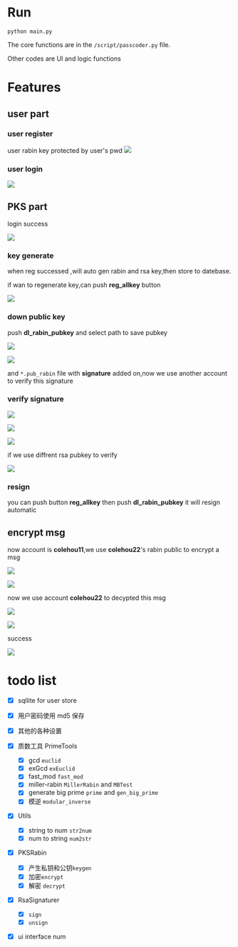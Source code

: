 <!--
 * @Description: Editor's info in the top of the file
 * @Author: p1ay8y3ar
 * @Date: 2021-03-30 14:42:18
 * @LastEditor: p1ay8y3ar
 * @LastEditTime: 2021-04-01 19:39:24
 * @Email: p1ay8y3ar@gmail.com
-->

# Run

`python main.py`


The core functions are in the `/script/passcoder.py` file.

Other codes are UI and logic functions

# Features

## user part

### user register
user rabin key protected by user's pwd
![](./img/register.png)

### user login

![](./img/login.png)

## PKS part

login success

![](./img/user.png)

### key generate

when reg successed ,will auto gen rabin and rsa key,then store to datebase.

if wan to regenerate key,can push **reg_allkey** button

![](./img/keyreg.png)

### down public key

push **dl_rabin_pubkey** and select path to save pubkey

![](./img/pubkeypath.png)

![](./img/savepubkeys.png)

and `*.pub_rabin` file with **signature** added on,now we use another account to verify this signature

### verify signature

![](./img/v1.png)

![](./img/vu.png)

![](./img/vmatch.png)

if we use diffrent rsa pubkey to verify

![](./img/vfailed.png)

### resign

you can push button **reg_allkey** then push **dl_rabin_pubkey** it will resign automatic

## encrypt msg

now account is **colehou11**,we use **colehou22**'s rabin public to encrypt a msg


![](./img/e1.png)

![](./img/e2.png)

now we use account **colehou22** to decypted this msg

![](./img/u2.png)

![](./img/d1.png)

success

![](./img/d2.png)

# todo list

- [x] sqllite for user store

- [x] 用户密码使用 md5 保存
- [x] 其他的各种设置

- [x] 质数工具 PrimeTools

  - [x] gcd `euclid`
  - [x] exGcd `exEuclid`
  - [x] fast_mod `fast_mod`
  - [x] miller-rabin `MillerRabin` and `MBTest`
  - [x] generate big prime `prime` and `gen_big_prime`
  - [x] 模逆 `modular_inverse`

- [x] Utils

  - [x] string to num `str2num`
  - [x] num to string `num2str`

- [x] PKSRabin

  - [x] 产生私钥和公钥`keygen`
  - [x] 加密`encrypt`
  - [x] 解密 `decrypt`

- [x] RsaSignaturer

  - [x] `sign`
  - [x] `unsign`

- [x] ui interface num
